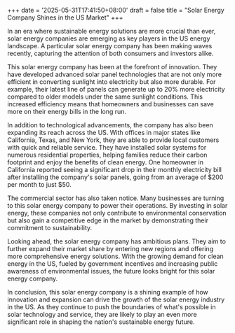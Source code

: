 +++
date = '2025-05-31T17:41:50+08:00'
draft = false
title = "Solar Energy Company Shines in the US Market"
+++

In an era where sustainable energy solutions are more crucial than ever, solar energy companies are emerging as key players in the US energy landscape. A particular solar energy company has been making waves recently, capturing the attention of both consumers and investors alike.

This solar energy company has been at the forefront of innovation. They have developed advanced solar panel technologies that are not only more efficient in converting sunlight into electricity but also more durable. For example, their latest line of panels can generate up to 20% more electricity compared to older models under the same sunlight conditions. This increased efficiency means that homeowners and businesses can save more on their energy bills in the long run.

In addition to technological advancements, the company has also been expanding its reach across the US. With offices in major states like California, Texas, and New York, they are able to provide local customers with quick and reliable service. They have installed solar systems for numerous residential properties, helping families reduce their carbon footprint and enjoy the benefits of clean energy. One homeowner in California reported seeing a significant drop in their monthly electricity bill after installing the company's solar panels, going from an average of $200 per month to just $50.

The commercial sector has also taken notice. Many businesses are turning to this solar energy company to power their operations. By investing in solar energy, these companies not only contribute to environmental conservation but also gain a competitive edge in the market by demonstrating their commitment to sustainability.

Looking ahead, the solar energy company has ambitious plans. They aim to further expand their market share by entering new regions and offering more comprehensive energy solutions. With the growing demand for clean energy in the US, fueled by government incentives and increasing public awareness of environmental issues, the future looks bright for this solar energy company.

In conclusion, this solar energy company is a shining example of how innovation and expansion can drive the growth of the solar energy industry in the US. As they continue to push the boundaries of what's possible in solar technology and service, they are likely to play an even more significant role in shaping the nation's sustainable energy future.
